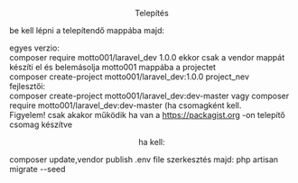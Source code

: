 <p align="center">Telepítés</p>

be kell lépni a telepítendő mappába majd:</br>


egyes verzio:</br>
composer require motto001/laravel_dev 1.0.0 ekkor csak a vendor mappát készíti el és belemásolja motto001 mappába a projectet</br>
composer create-project motto001/laravel_dev:1.0.0 project_nev</br>
fejlesztői:</br> 
composer create-project motto001/laravel_dev:dev-master vagy composer require motto001/laravel_dev:dev-master (ha csomagként kell. </br>
Figyelem! csak akakor működik ha van a https://packagist.org -on telepítő csomag készítve 
<p align="center">ha kell:</p>composer update,vendor publish
.env file szerkesztés majd: php artisan migrate --seed

